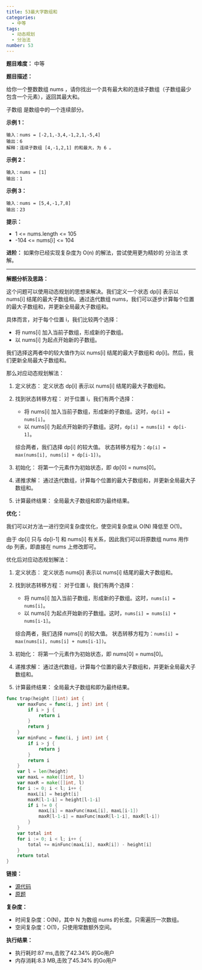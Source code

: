 ```yaml
---
title: 53最大字数组和
categories:
  - 中等
tags:
  - 动态规划
  - 分治法
number: 53
---
```


**题目难度：** 中等

**题目描述：**

给你一个整数数组 nums ，请你找出一个具有最大和的连续子数组（子数组最少包含一个元素），返回其最大和。

子数组 是数组中的一个连续部分。

**示例 1：**
```
输入：nums = [-2,1,-3,4,-1,2,1,-5,4]
输出：6
解释：连续子数组 [4,-1,2,1] 的和最大，为 6 。
```

**示例 2：**
```
输入：nums = [1]
输出：1
```

**示例 3：**
```
输入：nums = [5,4,-1,7,8]
输出：23
```

**提示：**
- 1 <= nums.length <= 105 
- -104 <= nums[i] <= 104

**进阶：**
如果你已经实现复杂度为 O(n) 的解法，尝试使用更为精妙的 分治法 求解。

---
**解题分析及思路：**

这个问题可以使用动态规划的思想来解决。我们定义一个状态 dp[i] 表示以 nums[i] 结尾的最大子数组和。通过迭代数组 nums，我们可以逐步计算每个位置的最大子数组和，并更新全局最大子数组和。

具体而言，对于每个位置 i，我们比较两个选择：
- 将 nums[i] 加入当前子数组，形成新的子数组。
- 以 nums[i] 为起点开始新的子数组。

我们选择这两者中的较大值作为以 nums[i] 结尾的最大子数组和 dp[i]。然后，我们更新全局最大子数组和。

那么对应动态规划解法：

1. 定义状态： 定义状态 dp[i] 表示以 nums[i] 结尾的最大子数组和。

2. 找到状态转移方程： 对于位置 i，我们有两个选择：
   - 将 nums[i] 加入当前子数组，形成新的子数组。这时，`dp[i] = nums[i]`。
   - 以 nums[i] 为起点开始新的子数组。这时，`dp[i] = nums[i] + dp[i-1]`。
   
   综合两者，我们选择 dp[i] 的较大值。 状态转移方程为：`dp[i] = max(nums[i], nums[i] + dp[i-1])`。

3. 初始化： 将第一个元素作为初始状态，即 dp[0] = nums[0]。

4. 递推求解： 通过迭代数组，计算每个位置的最大子数组和，并更新全局最大子数组和。

5. 计算最终结果： 全局最大子数组和即为最终结果。

**优化：**

我们可以对方法一进行空间复杂度优化，使空间复杂度从 O(N) 降低至 O(1)。

由于 dp[i] 只与 dp[i-1] 和 nums[i] 有关系，因此我们可以将原数组 nums 用作 dp 列表，即直接在 nums 上修改即可。

优化后对应动态规划解法：

1. 定义状态： 定义状态 nums[i] 表示以 nums[i] 结尾的最大子数组和。

2. 找到状态转移方程： 对于位置 i，我们有两个选择：
   - 将 nums[i] 加入当前子数组，形成新的子数组。这时，`nums[i] = nums[i]`。
   - 以 nums[i] 为起点开始新的子数组。这时，`nums[i] = nums[i] + nums[i-1]`。

   综合两者，我们选择 nums[i] 的较大值。 状态转移方程为：`nums[i] = max(nums[i], nums[i] + nums[i-1])`。

3. 初始化： 将第一个元素作为初始状态，即 nums[0] = nums[0]。

4. 递推求解： 通过迭代数组，计算每个位置的最大子数组和，并更新全局最大子数组和。

5. 计算最终结果： 全局最大子数组和即为最终结果。

```go
func trap(height []int) int {
	var maxFunc = func(i, j int) int {
		if i > j {
			return i
		}
		return j
	}
	var minFunc = func(i, j int) int {
		if i > j {
			return j
		}
		return i
	}
	var l = len(height)
	var maxL = make([]int, l)
	var maxR = make([]int, l)
	for i := 0; i < l; i++ {
		maxL[i] = height[i]
		maxR[l-1-i] = height[l-1-i]
		if i != 0 {
			maxL[i] = maxFunc(maxL[i], maxL[i-1])
			maxR[l-1-i] = maxFunc(maxR[l-1-i], maxR[l-i])
		}
	}
	var total int
	for i := 0; i < l; i++ {
		total += minFunc(maxL[i], maxR[i]) - height[i]
	}
	return total
}
```


**链接：**
- [源代码](https://github.com/lomtom/algorithm-go/blob/main/leetcode/53最大字数组和_test.go)
- [原题](https://leetcode.cn/problems/maximum-subarray)

**复杂度：**

- 时间复杂度：O(N)，其中 N 为数组 nums 的长度。只需遍历一次数组。 
- 空间复杂度：O(1)，只使用常数额外空间。


**执行结果：**

- 执行耗时:87 ms,击败了42.34% 的Go用户
- 内存消耗:8.3 MB,击败了45.34% 的Go用户
